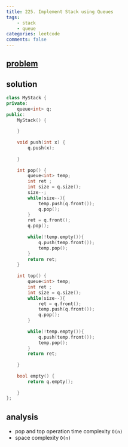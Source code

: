 ```yaml
---
title: 225. Implement Stack using Queues
tags:  
    - stack
    - queue
categories: leetcode
comments: false
---
```


## [problem](https://leetcode.com/problems/implement-stack-using-queues/)

## solution
```c++
class MyStack {
private:
    queue<int> q;
public:
    MyStack() {
        
    }
    
    void push(int x) {
        q.push(x);
        
    }
    
    int pop() {
        queue<int> temp;
        int ret ;
        int size = q.size();
        size--;
        while(size--){
            temp.push(q.front());
            q.pop();
        }
        ret = q.front();
        q.pop();
        
        while(!temp.empty()){
            q.push(temp.front());
            temp.pop();
        }
        return ret;
    }
    
    int top() {
        queue<int> temp;
        int ret ;
        int size = q.size();
        while(size--){
            ret = q.front();
            temp.push(q.front());
            q.pop();
        }
        
        while(!temp.empty()){
            q.push(temp.front());
            temp.pop();
        }
        return ret; 
        
    }
    
    bool empty() {
        return q.empty();
        
    }
};

```

## analysis
- pop and top operation time complexity `O(n)`
- space complexity `O(n)`